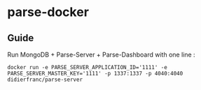 # parse-docker

## Guide

Run MongoDB + Parse-Server + Parse-Dashboard with one line :
```
docker run -e PARSE_SERVER_APPLICATION_ID='1111' -e PARSE_SERVER_MASTER_KEY='1111' -p 1337:1337 -p 4040:4040 didierfranc/parse-server
```


